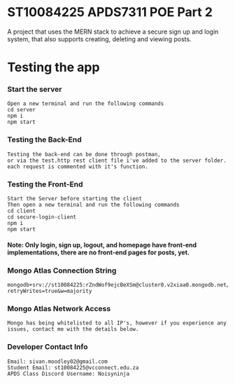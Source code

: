 # ST10084225 APDS7311 POE Part 2
A project that uses the MERN stack to achieve a secure sign up and login system, that also supports creating, deleting and viewing posts.

# Testing the app
### Start the server
```
Open a new terminal and run the following commands
cd server
npm i
npm start
```

### Testing the Back-End
```
Testing the back-end can be done through postman,
or via the test.http rest client file i've added to the server folder.
each request is commented with it's function.
```

### Testing the Front-End
```
Start the Server before starting the client
Then open a new terminal and run the following commands
cd client
cd secure-login-client
npm i
npm start
```
#### Note: Only login, sign up, logout, and homepage have front-end implementations, there are no front-end pages for posts, yet.

### Mongo Atlas Connection String
```
mongodb+srv://st10084225:rZndWof9ejcBeXSm@cluster0.v2xiaa0.mongodb.net/test?retryWrites=true&w=majority
```

### Mongo Atlas Network Access
```
Mongo has being whitelisted to all IP's, however if you experience any issues, contact me with the details below.
```

### Developer Contact Info
```
Email: sivan.moodley02@gmail.com
Student Email: st10084225@vcconnect.edu.za
APDS Class Discord Username: Noisyninja
```


